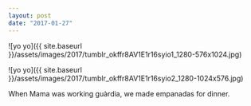 ```yaml
---
layout: post
date: "2017-01-27"
---
```


![yo yo]({{ site.baseurl }}/assets/images/2017/tumblr_okffr8AV1E1r16syio1_1280-576x1024.jpg)

![yo yo]({{ site.baseurl }}/assets/images/2017/tumblr_okffr8AV1E1r16syio2_1280-1024x576.jpg)

When Mama was working guàrdia, we made empanadas for dinner.
